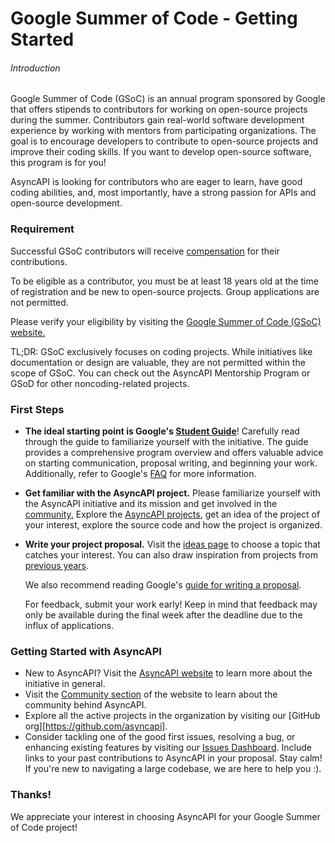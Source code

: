 # Google Summer of Code - Getting Started

###### Introduction

Google Summer of Code (GSoC) is an annual program sponsored by Google that offers stipends to contributors for working on open-source projects during the summer. Contributors gain real-world software development experience by working with mentors from participating organizations. The goal is to encourage developers to contribute to open-source projects and improve their coding skills. If you want to develop open-source software, this program is for you! 

AsyncAPI is looking for contributors who are eager to learn, have good coding abilities, and, most importantly, have a strong passion for APIs and open-source development. 


### Requirement

Successful GSoC contributors will receive [compensation](https://developers.google.com/open-source/gsoc/help/student-stipends) for their contributions.

To be eligible as a contributor, you must be at least 18 years old at the time of registration and be new to open-source projects. Group applications are not permitted. 

Please verify your eligibility by visiting the [Google Summer of Code (GSoC) website.](https://summerofcode.withgoogle.com/get-started)

TL;DR: GSoC exclusively focuses on coding projects. While initiatives like documentation or design are valuable, they are not permitted within the scope of GSoC. You can check out the AsyncAPI Mentorship Program or GSoD for other noncoding-related projects.

### First Steps

- **The ideal starting point is Google's [Student Guide](https://google.github.io/gsocguides/student)**!
  Carefully read through the guide to familiarize yourself with the initiative. The guide provides a comprehensive program overview and offers valuable advice on starting communication, proposal writing, and beginning your work. Additionally, refer to Google's [FAQ](https://developers.google.com/open-source/gsoc/faq) for more information.

- **Get familiar with the AsyncAPI project.**
  Please familiarize yourself with the AsyncAPI initiative and its mission and get involved in the [community.](https://asyncapi.com/slack-invite) Explore the [AsyncAPI projects](https://github.com/asyncapi), get an idea of the project of your interest, explore the source code and how the project is organized.

- **Write your project proposal.**
  Visit the [ideas page](https://github.com/asyncapi/community/blob/master/mentorship/summerofcode/2024/asyncapi-gsoc-ideas-page.md) to choose a topic that catches your interest. You can also draw inspiration from projects from [previous years](https://github.com/asyncapi/community/tree/master/mentorship/summerofcode).
  
  We also recommend reading Google's [guide for writing a proposal](https://google.github.io/gsocguides/student/writing-a-proposal).

  For feedback, submit your work early! Keep in mind that feedback may only be available during the final week after the deadline due to the influx of applications.

### Getting Started with AsyncAPI
- New to AsyncAPI? Visit the [AsyncAPI website](asyncapi.com) to learn more about the initiative in general.
- Visit the [Community section](https://www.asyncapi.com/community) of the website to learn about the community behind AsyncAPI.
- Explore all the active projects in the organization by visiting our [GitHub org][https://github.com/asyncapi].
-  Consider tackling one of the good first issues, resolving a bug, or enhancing existing features by visiting our [Issues Dashboard](https://www.asyncapi.com/community/dashboard). Include links to your past contributions to AsyncAPI in your proposal. Stay calm! If you're new to navigating a large codebase, we are here to help you :).

### Thanks! 

  We appreciate your interest in choosing AsyncAPI for your Google Summer of Code project!